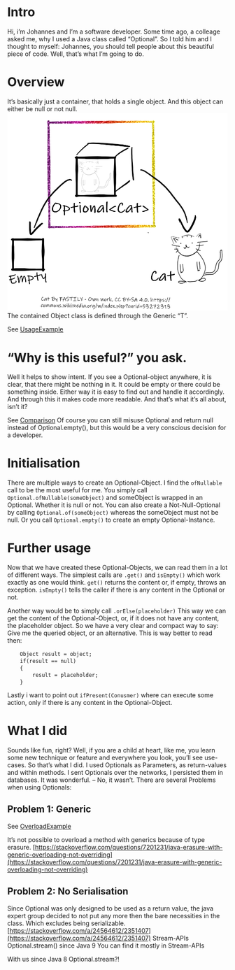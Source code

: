 # Intro
Hi, i’m Johannes and I’m a software developer. Some time ago, a colleage asked me, why I used a Java class called “Optional”. So I told him and I thought to myself: Johannes, you should tell people about this beautiful piece of code. 
Well, that’s what I’m going to do.

# Overview
It’s basically just a container, that holds a single object. And this object can either be null or not null.
![Sketch of Optional](Sketch.png)
The contained Object class is defined through the Generic “T”.

See [UsageExample](src/main/java/de/johannes_rabauer/optionals/UsageExample.java)
 

# “Why is this useful?” you ask.
Well it helps to show intent.
If you see a Optional-object anywhere, it is clear, that there might be nothing in it. It could be empty or there could be something inside. Either way it is easy to find out and handle it accordingly.
And through this it makes code more readable. And that’s what it’s all about, isn’t it?

See [Comparison](src/main/java/de/johannes_rabauer/optionals/Comparison.java)
Of course you can still misuse Optional and return null instead of Optional.empty(), but
this would be a very conscious decision for a developer.

# Initialisation
There are multiple ways to create an Optional-Object.
I find the `ofNullable` call to be the most useful for me. You simply call
`Optional.ofNullable(someObject)`
and someObject is wrapped in an Optional. Whether it is null or not.
You can also create a Not-Null-Optional by calling `Optional.of(someObject)` whereas the someObject must not be null.
Or you call `Optional.empty()` to create an empty Optional-Instance.

# Further usage
Now that we have created these Optional-Objects, we can read them in a lot of different ways.
The simplest calls are `.get()` and `isEmpty()` which work exactly as one would think.
`get()` returns the content or, if empty, throws an exception.
`isEmpty()` tells the caller if there is any content in the Optional or not.

Another way would be to simply call `.orElse(placeholder)`
This way we can get the content of the Optional-Object, or, if it does not have any content, the placeholder object.
So we have a very clear and compact way to say: Give me the queried object, or an alternative. 
This is way better to read then:

		Object result = object;
		if(result == null)
		{
			result = placeholder;
		}

Lastly i want to point out `ifPresent(Conusmer)` where can execute some action,
only if there is any content in the Optional-Object.

# What I did
Sounds like fun, right?
Well, if you are a child at heart, like me, you learn some new technique or feature and everywhere you look, you’ll see use-cases. So that’s what I did.
I used Optionals as Parameters, as return-values and within methods. I sent Optionals over the networks, I persisted them in databases. 
It was wonderful. – No, it wasn’t.
There are several Problems when using Optionals:
## Problem 1: Generic
See [OverloadExample](src/main/java/de/johannes_rabauer/optionals/OverloadExample.java)

It’s not possible to overload a method with generics because of type erasure.
[https://stackoverflow.com/questions/7201231/java-erasure-with-generic-overloading-not-overriding](https://stackoverflow.com/questions/7201231/java-erasure-with-generic-overloading-not-overriding)

## Problem 2: No Serialisation
Since Optional was only designed to be used as a return value, the java expert group decided to not put any more then the bare necessities in the class. Which excludes being serializable.
[https://stackoverflow.com/a/24564612/2351407](https://stackoverflow.com/a/24564612/2351407)
Stream-APIs
Optional.stream() since Java 9
You can find it mostly in Stream-APIs



With us since Java 8
Optional.stream?!



